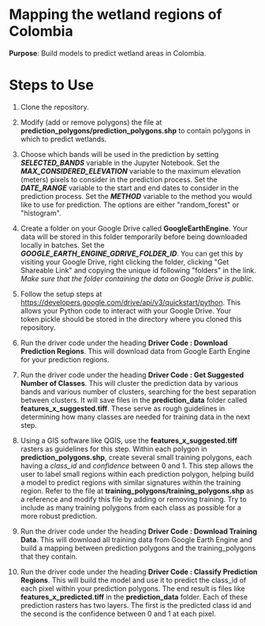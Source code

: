 # Mapping the wetland regions of Colombia

**Purpose**: Build models to predict wetland areas in Colombia.

# Steps to Use

1. Clone the repository.

1. Modify (add or remove polygons) the file at **prediction_polygons/prediction_polygons.shp** to contain polygons in which to predict wetlands. 

2. Choose which bands will be used in the prediction by setting ***SELECTED_BANDS*** variable in the Jupyter Notebook. Set the ***MAX_CONSIDERED_ELEVATION*** variable to the maximum elevation (meters) pixels to consider in the prediction process. Set the ***DATE_RANGE*** variable to the start and end dates to consider in the prediction process. Set the ***METHOD*** variable to the method you would like to use for prediction. The options are either "random_forest" or "histogram".

3. Create a folder on your Google Drive called **GoogleEarthEngine**. Your data will be stored in this folder temporarily before being downloaded locally in batches. Set the ***GOOGLE_EARTH_ENGINE_GDRIVE_FOLDER_ID***. You can get this by visiting your Google Drive, right clicking the folder, clicking "Get Shareable Link" and copying the unique id following "folders" in the link. *Make sure that the folder containing the data on Google Drive is public.*

4. Follow the setup steps at https://developers.google.com/drive/api/v3/quickstart/python. This allows your Python code to interact with your Google Drive. Your token.pickle should be stored in the directory where you cloned this repository.

5. Run the driver code under the heading **Driver Code : Download Prediction Regions**. This will download data from Google Earth Engine for your prediction regions.

6. Run the driver code under the heading **Driver Code : Get Suggested Number of Classes**. This will cluster the prediction data by various bands and various number of clusters, searching for the best separation between clusters. It will save files in the **prediction_data** folder called **features_x_suggested.tiff**. These serve as rough guidelines in determining how many classes are needed for training data in the next step.

7. Using a GIS software like QGIS, use the **features_x_suggested.tiff** rasters as guidelines for this step. Within each polygon in **prediction_polygons.shp**, create several small training polygons, each having a *class_id* and *confidence* between 0 and 1. This step allows the user to label small regions within each prediction polygon, helping build a model to predict regions with similar signatures within the training region. Refer to the file at **training_polygons/training_polygons.shp** as a reference and modify this file by adding or removing training. Try to include as many training polygons from each class as possible for a more robust prediction.

8. Run the driver code under the heading **Driver Code : Download Training Data**. This will download all training data from Google Earth Engine and build a mapping between prediction polygons and the training_polygons that they contain.

9. Run the driver code under the heading **Driver Code : Classify Prediction Regions**. This will build the model and use it to predict the class_id of each pixel within your prediction polygons. The end result is files like **features_x_predicted.tiff** in the **prediction_data** folder. Each of these prediction rasters has two layers. The first is the predicted class id and the second is the confidence between 0 and 1 at each pixel.

